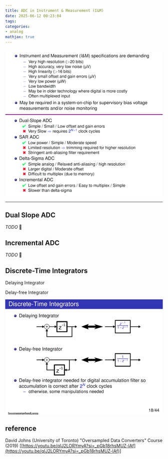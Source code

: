```yaml
---
title: ADC in Instrument & Measurement (I&M)
date: 2025-06-12 00:23:04
tags:
categories:
- analog
mathjax: true
---
```


![image-20250612003115259](im-adc/image-20250612003115259.png)

---



## Dual Slope ADC

*TODO* &#128197;



## Incremental ADC

*TODO* &#128197;



## Discrete-Time Integrators

Delaying Integrator

Delay-free Integrator

![image-20250612002922457](im-adc/image-20250612002922457.png)





## reference

David Johns (University of Toronto) "Oversampled Data Converters" Course (2019) [[https://youtu.be/qIJ2LORYmyA?si=_pGb18rhsMUZ-lAf](https://youtu.be/qIJ2LORYmyA?si=_pGb18rhsMUZ-lAf)]
